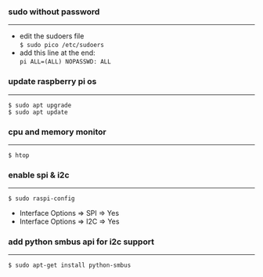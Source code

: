 ### sudo without password
---
- edit the sudoers file\
<code>$ sudo pico /etc/sudoers</code>
- add this line at the end:\
<code>pi    ALL=(ALL) NOPASSWD: ALL</code>


### update raspberry pi os
---
<code>$ sudo apt upgrade</code>\
<code>$ sudo apt update</code>


### cpu and memory monitor
---
<code>$ htop</code>


### enable spi & i2c
---
<code>$ sudo raspi-config</code>
- Interface Options => SPI => Yes
- Interface Options => I2C => Yes


### add python smbus api for i2c support
---
<code>$ sudo apt-get install python-smbus</code>
